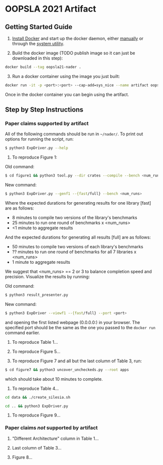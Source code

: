 # OOPSLA 2021 Artifact

## Getting Started Guide

1. [Install Docker](https://docs.docker.com/engine/install/) and start up the 
docker daemon, either 
[manually](https://docs.docker.com/config/daemon/#start-the-daemon-manually)
or through the 
[system utility](https://docs.docker.com/config/daemon/#start-the-daemon-using-operating-system-utilities).

2. Build the docker image (TODO publish image so it can just be downloaded in this step): 

```sh
docker build --tag oopsla21-nader .
```

3. Run a docker container using the image you just built: 

```sh
docker run -it -p <port>:<port> --cap-add=sys_nice --name artifact oopsla21-nader
```

Once in the docker container you can begin using the artifact.

## Step by Step Instructions

### Paper claims supported by artifact

All of the following commands should be run in `~/nader/`. 
To print out options for running the script, run: 

```sh
$ python3 ExpDriver.py --help
```

1. To reproduce Figure 1: 

Old command: 

```sh
$ cd figure1 && python3 tool.py --dir crates --compile --bench <num_runs> --local
```

New command: 

```sh
$ python3 ExpDriver.py --genf1 --{fast/full} --bench <num_runs>
```

Where the expected durations for generating results for one library [fast] are as follows: 
   * 8 minutes to compile two versions of the library's benchmarks
   * 25 minutes to run one round of benchmarks x <num_runs>
   * <1 minute to aggregate results

And the expected durations for generating all results [full] are as follows: 
   * 50 minutes to compile two versions of each library's benchmarks
   * ?? minutes to run one round of benchmarks for all 7 libraries x <num_runs>
   * 1 minute to aggregate results

We suggest that <num_runs> == 2 or 3 to balance completion speed and precision. 
Visualize the results by running: 

Old command: 

```sh
$ python3 result_presenter.py
```

New command: 

```sh
$ python3 ExpDriver --viewf1 --{fast/full} --port <port>
```

and opening the first listed webpage (0.0.0.0:<port>) in your browser. The specified port should be the same as the one you passed to the `docker run` command earlier. 

1. To reproduce Table 1... 

1. To reproduce Figure 5...

1. To reproduce Figure 7 and all but the last column of Table 3, run: 

```sh
$ cd figure7 && python3 uncover_uncheckeds.py --root apps
```

which should take about 10 minutes to complete. 

1. To reproduce Table 4... 

```sh
cd data && ./create_silesia.sh
```

```sh
cd .. && python3 ExpDriver.py
```

1. To reproduce Figure 9...

### Paper claims _not_ supported by artifact

1. "Different Architecture" column in Table 1...

1. Last column of Table 3...

1. Figure 8...
